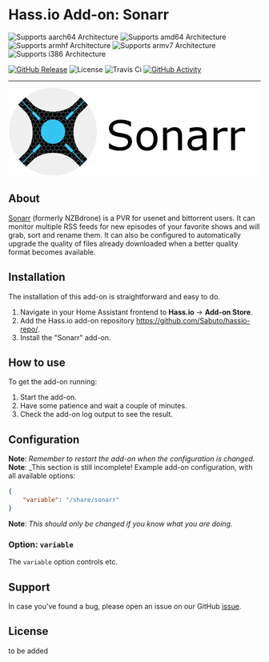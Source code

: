# Hass.io Add-on: Sonarr 


![Supports aarch64 Architecture][aarch64-shield] 
![Supports amd64 Architecture][amd64-shield] 
![Supports armhf Architecture][armhf-shield] 
![Supports armv7 Architecture][armv7-shield] 
![Supports i386 Architecture][i386-shield] 


[![GitHub Release][releases-shield]][releases]
![License][license-shield]
![Travis Ci][travis-shield]
[![GitHub Activity][commits-shield]][commits]

* * *
![Sonarr Logo](images/sonarr-banner.png)


## About

[Sonarr] (formerly NZBdrone) is a PVR for usenet and bittorrent users. It can monitor multiple RSS feeds for new episodes of your favorite shows and will grab, sort and rename them. It can also be configured to automatically upgrade the quality of files already downloaded when a better quality format becomes available.

## Installation

The installation of this add-on is straightforward and easy to do.

1. Navigate in your Home Assistant frontend to **Hass.io** -> **Add-on Store**.
2. Add the Hass.io add-on repository https://github.com/Sabuto/hassio-repo/.
3. Install the "Sonarr" add-on.

## How to use

To get the add-on running:

1. Start the add-on.
2. Have some patience and wait a couple of minutes.
3. Check the add-on log output to see the result.


## Configuration

**Note**: _Remember to restart the add-on when the configuration is changed._
**Note**: _This section is still incomplete!
Example add-on configuration, with all available options:

```json
{
    "variable": "/share/sonarr"
}
```

**Note**: _This should only be changed if you know what you are doing._

### Option: `variable`

The `variable` option controls etc.


## Support

In case you've found a bug, please open an issue on our GitHub [issue].

## License

to be added

[aarch64-shield]: https://img.shields.io/badge/aarch64-yes-green.svg
[amd64-shield]: https://img.shields.io/badge/amd64-yes-green.svg
[armhf-shield]: https://img.shields.io/badge/armhf-no-red.svg
[armv7-shield]: https://img.shields.io/badge/armv7-no-red.svg
[i386-shield]: https://img.shields.io/badge/i386-no-red.svg
[Sonarr]: https://github.com/linuxserver/docker-sonarr
[issue]: https://github.com/Sabuto/hassio-sonarr/issues
[travis-shield]: https://img.shields.io/travis/sabuto/hassio-sonarr
[releases-shield]: https://img.shields.io/github/v/release/sabuto/hassio-sonarr
[releases]: https://github.com/sabuto/hassio-sonarr/releases
[license-shield]: https://img.shields.io/github/license/sabuto/hassio-sonarr
[commits-shield]: https://img.shields.io/github/commit-activity/y/Sabuto/hassio-sonarr.svg
[commits]: https://github.com/Sabuto/hassio-sonarr/commits/
